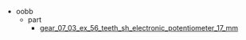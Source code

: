 * oobb
  * part
    * [gear_07_03_ex_56_teeth_sh_electronic_potentiometer_17_mm](oobb/part/gear_07_03_ex_56_teeth_sh_electronic_potentiometer_17_mm)
